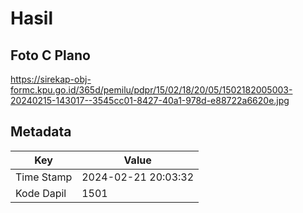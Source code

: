 # Hasil

## Foto C Plano

https://sirekap-obj-formc.kpu.go.id/365d/pemilu/pdpr/15/02/18/20/05/1502182005003-20240215-143017--3545cc01-8427-40a1-978d-e88722a6620e.jpg


## Metadata

| Key        | Value               |
| ---------- | ------------------- |
| Time Stamp | 2024-02-21 20:03:32 |
| Kode Dapil | 1501                |



